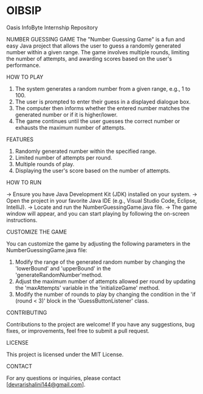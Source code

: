 # OIBSIP
Oasis InfoByte Internship Repository

NUMBER GUESSING GAME
The "Number Guessing Game" is a fun and easy Java project that allows the user to guess a randomly generated number within a given range. The game involves multiple rounds, limiting the number of attempts, and awarding scores based on the user's performance.

HOW TO PLAY
1. The system generates a random number from a given range, e.g., 1 to 100.
2. The user is prompted to enter their guess in a displayed dialogue box.
3. The computer then informs whether the entered number matches the generated number or if it is higher/lower.
4. The game continues until the user guesses the correct number or exhausts the maximum number of attempts.

FEATURES
1. Randomly generated number within the specified range.
2. Limited number of attempts per round.
3. Multiple rounds of play.
4. Displaying the user's score based on the number of attempts.

HOW TO RUN

-> Ensure you have Java Development Kit (JDK) installed on your system.
-> Open the project in your favorite Java IDE (e.g., Visual Studio Code, Eclipse, IntelliJ).
-> Locate and run the NumberGuessingGame.java file.
-> The game window will appear, and you can start playing by following the on-screen instructions.

CUSTOMIZE THE GAME

You can customize the game by adjusting the following parameters in the NumberGuessingGame.java file:

1) Modify the range of the generated random number by changing the 'lowerBound' and 'upperBound' in the 'generateRandomNumber'method.
2) Adjust the maximum number of attempts allowed per round by updating the 'maxAttempts' variable in the 'initializeGame' method.
3) Modify the number of rounds to play by changing the condition in the 'if (round < 3)' block in the 'GuessButtonListener' class.

CONTRIBUTING

Contributions to the project are welcome! If you have any suggestions, bug fixes, or improvements, feel free to submit a pull request.

LICENSE

This project is licensed under the MIT License.

CONTACT

For any questions or inquiries, please contact [devrarishalini144@gmail.com].
